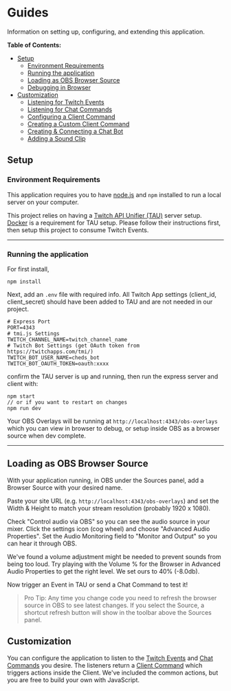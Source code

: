# Guides

Information on setting up, configuring, and extending this application.

**Table of Contents:**  
- [Setup](#setup)
  - [Environment Requirements](#environment-requirements)
  - [Running the application](#running-the-application)
  - [Loading as OBS Browser Source](#loading-as-obs-browser-source)
  - [Debugging in Browser](#debugging-in-browser)
- [Customization](#customization)
  - [Listening for Twitch Events](#listening-for-twitch-events)
  - [Listening for Chat Commands](#listening-for-chat-commands)
  - [Configuring a Client Command](#configuring-a-client-command)
  - [Creating a Custom Client Command](#creating-a-custom-client-command)
  - [Creating & Connecting a Chat Bot](#creating--connecting-a-chat-bot)
  - [Adding a Sound Clip](#adding-a-sound-clip)


## Setup

### Environment Requirements

This application requires you to have [node.js](https://nodejs.org/) and `npm` installed to run a local server on your computer.

This project relies on having a [Twitch API Unifier (TAU)](https://github.com/Team-TAU/tau) server setup. [Docker](https://www.docker.com/) is a requirement for TAU setup. Please follow their instructions first, then setup this project to consume Twitch Events.

---

### Running the application

For first install,

```
npm install
```

Next, add an `.env` file with required info. All Twitch App settings (client_id, client_secret) should have been added to TAU and are not needed in our project.

```
# Express Port
PORT=4343
# tmi.js Settings
TWITCH_CHANNEL_NAME=twitch_channel_name
# Twitch Bot Settings (get OAuth token from https://twitchapps.com/tmi/)
TWITCH_BOT_USER_NAME=cheds_bot
TWITCH_BOT_OAUTH_TOKEN=oauth:xxxx
```

confirm the TAU server is up and running, then run the express server and client with:

```
npm start
// or if you want to restart on changes
npm run dev
```

Your OBS Overlays will be running at `http://localhost:4343/obs-overlays` which you can view in browser to debug, or setup inside OBS as a browser source when dev complete.

---

## Loading as OBS Browser Source

With your application running, in OBS under the Sources panel, add a Browser Source with your desired name.

Paste your site URL (e.g. `http://localhost:4343/obs-overlays`) and set the Width & Height to match your stream resolution (probably 1920 x 1080).

Check "Control audio via OBS" so you can see the audio source in your mixer. Click the settings icon (cog wheel) and choose "Advanced Audio Properties". Set the Audio Monitoring field to "Monitor and Output" so you can hear it through OBS.

We've found a volume adjustment might be needed to prevent sounds from being too loud. Try playing with the Volume % for the Browser in Advanced Audio Properties to get the right level. We set ours to 40% (-8.0db).

Now trigger an Event in TAU or send a Chat Command to test it!

> Pro Tip: Any time you change code you need to refresh the browser source in OBS to see latest changes. If you select the Source, a shortcut refresh button will show in the toolbar above the Sources panel.



## Customization

You can configure the application to listen to the [Twitch Events](./overview.md#twitch-events) and [Chat Commands](./overview.md#chat-command) you desire. The listeners return a [Client Command](./overview.md#client-command) which triggers actions inside the Client. We've included the common actions, but you are free to build your own with JavaScript.
